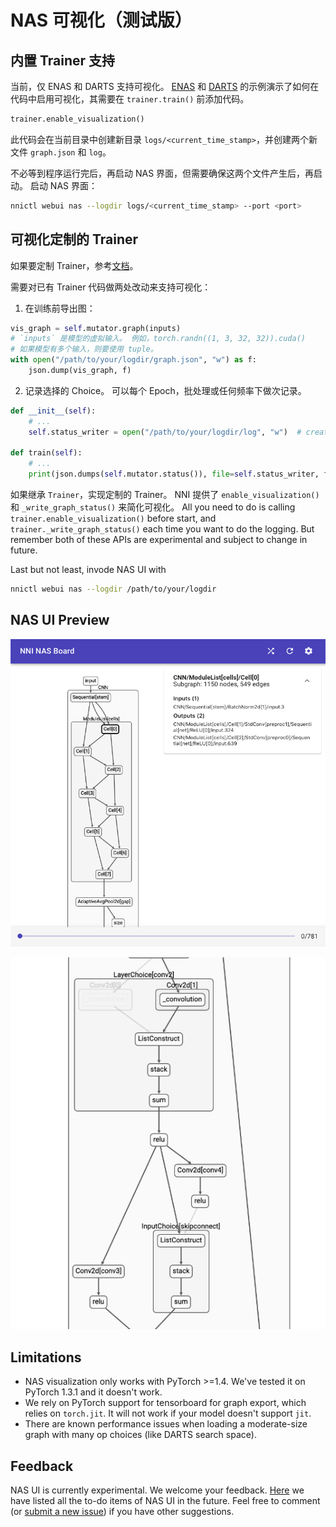 # NAS 可视化（测试版）

## 内置 Trainer 支持

当前，仅 ENAS 和 DARTS 支持可视化。 [ENAS](./ENAS.md) 和 [DARTS](./DARTS.md) 的示例演示了如何在代码中启用可视化，其需要在 `trainer.train()` 前添加代码。

```python
trainer.enable_visualization()
```

此代码会在当前目录中创建新目录 `logs/<current_time_stamp>`，并创建两个新文件 `graph.json` 和 `log`。

不必等到程序运行完后，再启动 NAS 界面，但需要确保这两个文件产生后，再启动。 启动 NAS 界面：

```bash
nnictl webui nas --logdir logs/<current_time_stamp> --port <port>
```

## 可视化定制的 Trainer

如果要定制 Trainer，参考[文档](./Advanced.md#extend-the-ability-of-one-shot-trainers)。

需要对已有 Trainer 代码做两处改动来支持可视化：

1. 在训练前导出图：

```python
vis_graph = self.mutator.graph(inputs)
# `inputs` 是模型的虚拟输入。 例如，torch.randn((1, 3, 32, 32)).cuda()
# 如果模型有多个输入，则要使用 tuple。
with open("/path/to/your/logdir/graph.json", "w") as f:
    json.dump(vis_graph, f)
```

2. 记录选择的 Choice。 可以每个 Epoch，批处理或任何频率下做次记录。

```python
def __init__(self):
    # ...
    self.status_writer = open("/path/to/your/logdir/log", "w")  # create a writer

def train(self):
    # ...
    print(json.dumps(self.mutator.status()), file=self.status_writer, flush=True)  # 保存状态
```

如果继承 `Trainer`，实现定制的 Trainer。 NNI 提供了 `enable_visualization()` 和 `_write_graph_status()` 来简化可视化。 All you need to do is calling `trainer.enable_visualization()` before start, and `trainer._write_graph_status()` each time you want to do the logging. But remember both of these APIs are experimental and subject to change in future.

Last but not least, invode NAS UI with

```bash
nnictl webui nas --logdir /path/to/your/logdir
```

## NAS UI Preview

![](../../img/nasui-1.png)

![](../../img/nasui-2.png)

## Limitations

* NAS visualization only works with PyTorch >=1.4. We've tested it on PyTorch 1.3.1 and it doesn't work.
* We rely on PyTorch support for tensorboard for graph export, which relies on `torch.jit`. It will not work if your model doesn't support `jit`.
* There are known performance issues when loading a moderate-size graph with many op choices (like DARTS search space).

## Feedback

NAS UI is currently experimental. We welcome your feedback. [Here](https://github.com/microsoft/nni/pull/2085) we have listed all the to-do items of NAS UI in the future. Feel free to comment (or [submit a new issue](https://github.com/microsoft/nni/issues/new?template=enhancement.md)) if you have other suggestions.
